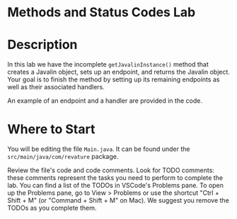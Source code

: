 # Methods and Status Codes Lab

# Description
In this lab we have the incomplete `getJavalinInstance()` method that creates a Javalin object, sets up an endpoint, and returns the Javalin object. Your goal is to finish the method by setting up its remaining endpoints as well as their associated handlers.

An example of an endpoint and a handler are provided in the code.

# Where to Start

You will be editing the file `Main.java`. It can be found under the `src/main/java/com/revature` package.

Review the file's code and code comments. Look for TODO comments: these comments represent the tasks you need to perform to complete the lab. You can find a list of the TODOs in VSCode's Problems pane. To open up the Problems pane, go to View > Problems or use the shortcut "Ctrl + Shift + M" (or "Command + Shift + M" on Mac). We suggest you remove the TODOs as you complete them.